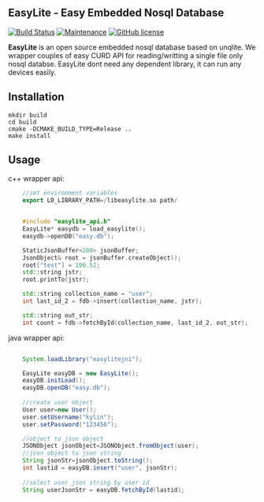 ## EasyLite - Easy Embedded Nosql Database
[![Build Status](https://travis-ci.org/symisc/unqlite.svg?branch=master)](https://github.com/kuaikuaikim) [![Maintenance](https://img.shields.io/badge/Maintained%3F-yes-green.svg)](https://github.com/kuaikuaikim) [![GitHub license](https://img.shields.io/pypi/l/Django.svg)](https://github.com/kuaikuaikim) 


**EasyLite** is an open source embedded nosql database based on unqlite. We wrapper couples of easy CURD API for reading/writting a single file only nosql databse. EasyLite dont need any dependent library, it can run any devices easily.

## Installation
```shell
mkdir build
cd build
cmake -DCMAKE_BUILD_TYPE=Release ..
make install
```

## Usage

c++ wrapper api:  

```c++
    //set environment variables
    export LD_LIBRARY_PATH=/libeasylite.so path/


    #include "easylite_api.h"
    EasyLite* easydb = load_easylite();
    easydb->openDB("easy.db");

    StaticJsonBuffer<200> jsonBuffer;
    JsonObject& root = jsonBuffer.createObject();
    root["test"] = 100.52;
    std::string jstr;
    root.printTo(jstr);

    std::string collection_name = "user";
    int last_id_2 = fdb->insert(collection_name, jstr);

    std::string out_str;
    int count = fdb->fetchById(collection_name, last_id_2, out_str);
```

java wrapper api:  

```java

    System.loadLibrary("easylitejni");

    EasyLite easyDB = new EasyLite();
    easyDB.initLoad();
    easyDB.openDB("easy.db");
    
    //create user object
    User user=new User();
    user.setUsername("kylin");
    user.setPassword("123456");

    //object to json object
    JSONObject jsonObject=JSONObject.fromObject(user);
    //json object to json string
    String jsonStr=jsonObject.toString();
    int lastid = easyDB.insert("user", jsonStr);
    
    //select user json string by user id
    String userJsonStr = easyDB.fetchById(lastid);
    
```
